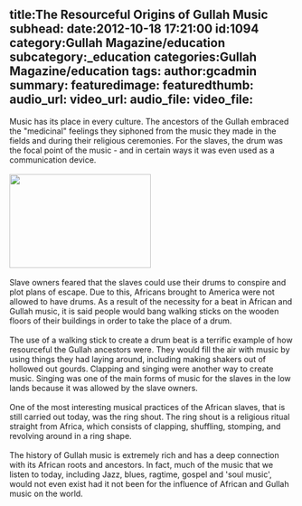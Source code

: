 title:The Resourceful Origins of Gullah Music
subhead:
date:2012-10-18 17:21:00
id:1094
category:Gullah Magazine/education
subcategory:_education
categories:Gullah Magazine/education
tags:
author:gcadmin
summary:
featuredimage:
featuredthumb:
audio_url:
video_url:
audio_file:
video_file:
---
Music has its place in every culture. The ancestors of the Gullah embraced the "medicinal" feelings they siphoned from the music they made in the fields and during their religious ceremonies. For the slaves, the drum was the focal point of the music - and in certain ways it was even used as a communication device.<br/><br/><a href="//cloud.gullahcelebration.com/2012/10/Gullah-Celebration-Drummers.jpg"><img class="size-full wp-image-248 alignleft" title="Gullah-Celebration-Drummers" src="//cloud.gullahcelebration.com/2012/10/Gullah-Celebration-Drummers.jpg" alt="" width="250" height="166" /></a><br/><br/>Slave owners feared that the slaves could use their drums to conspire and plot plans of escape. Due to this, Africans brought to America were not allowed to have drums. As a result of the necessity for a beat in African and Gullah music, it is said people would bang walking sticks on the wooden floors of their buildings in order to take the place of a drum.<br/><br/>The use of a walking stick to create a drum beat is a terrific example of how resourceful the Gullah ancestors were. They would fill the air with music by using things they had laying around, including making shakers out of hollowed out gourds. Clapping and singing were another way to create music. Singing was one of the main forms of music for the slaves in the low lands because it was allowed by the slave owners.<br/><br/>One of the most interesting musical practices of the African slaves, that is still carried out today, was the ring shout. The ring shout is a religious ritual straight from Africa, which consists of clapping, shuffling, stomping, and revolving around in a ring shape.<br/><br/>The history of Gullah music is extremely rich and has a deep connection with its African roots and ancestors. In fact, much of the music that we listen to today, including Jazz, blues, ragtime, gospel and 'soul music', would not even exist had it not been for the influence of African and Gullah music on the world.